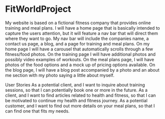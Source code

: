 # FitWorldProject
My website is based on a fictional fitness company that provides online training and meal plans.
I will have a home page that is basically intended to capture the users attention, but it will feature a nav bar that will direct them where they want to go.
My nav bar will include the companies name, a contact us page, a blog, and a page for training and meal plans.
On my home page I will have a carousel that automatically scrolls through a few fitness/food photos.
On the training page I will have additional photos and possibly video examples of workouts.
On the meal plans page, I will have photos of the food options and a mock up of pricing options available.
On the blog page, I will have a blog post accompanied by a photo and an about me section with my photo saying a little about myself.

User Stories
As a potential client, and I want to inquire about training sessions, so that I can potentially book one or more in the future.
As a client, and I want to find articles related to health and fitness, so that I can be motivated to continue my health and fitness journey.
As a potential customer, and I want to find out more details on your meal plans, so that I can find one that fits my needs.

